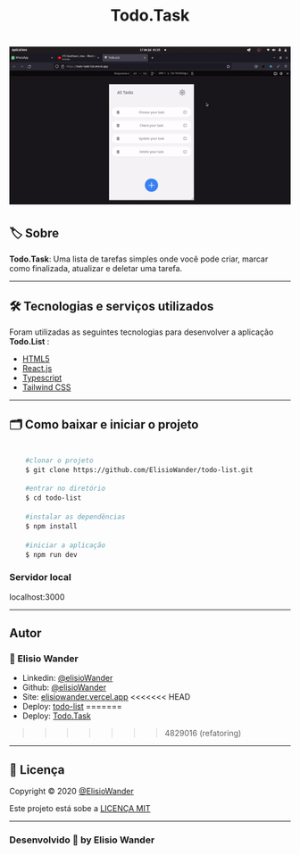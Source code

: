 <h1 align="center">
    Todo.Task
</h1>

<h1 align="center">
    <img src="public/assets/todo-list.gif" width="600px"> 
</h1>

## 🏷️ Sobre 
**Todo.Task**: Uma lista de tarefas simples onde você pode criar, marcar como finalizada, atualizar e deletar uma tarefa.

---

## 🛠️ Tecnologias e serviços utilizados
Foram utilizadas as seguintes tecnologias para desenvolver a aplicação **Todo.List** :

- [HTML5](https://html.com/)
- [React.js](https://pt-br.reactjs.org/)
- [Typescript](https://www.typescriptlang.org/)
- [Tailwind CSS](https://tailwindcss.com/)

---

## 🗂️ Como baixar e iniciar o projeto 

```bash

    #clonar o projeto
    $ git clone https://github.com/ElisioWander/todo-list.git

    #entrar no diretório
    $ cd todo-list

    #instalar as dependências
    $ npm install

    #iniciar a aplicação
    $ npm run dev
```
### Servidor local
localhost:3000

---

## Autor
### 👤 Elisio Wander

- Linkedin: [@elisioWander](https://www.linkedin.com/in/elisio-wander-b88b69136/)
- Github: [@elisioWander](https://github.com/ElisioWander)
- Site: [elisiowander.vercel.app](https://elisiowander.vercel.app)
<<<<<<< HEAD
- Deploy: [todo-list](https://todo-task-list.vercel.app/)
=======
- Deploy: [Todo.Task](https://todo-task-list.vercel.app/)
>>>>>>> 4829016 (refatoring)

---
## 📝 Licença
Copyright © 2020 [@ElisioWander](https://github.com/ElisioWander/todo-list/blob/main/LICENSE)

Este projeto está sobe a [LICENÇA MIT](https://opensource.org/licenses/MIT)

---

### Desenvolvido 💜 by Elisio Wander

